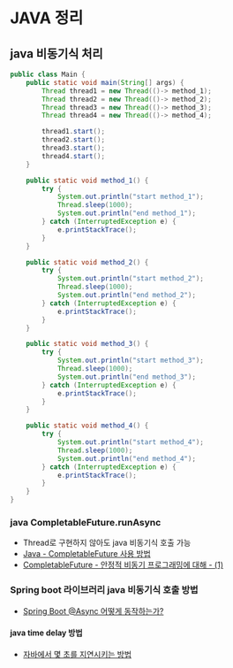 # JAVA 정리

## java 비동기식 처리

```java
public class Main {
	public static void main(String[] args) {
	    Thread thread1 = new Thread(()-> method_1);
	    Thread thread2 = new Thread(()-> method_2);
	    Thread thread3 = new Thread(()-> method_3);
	    Thread thread4 = new Thread(()-> method_4);

	    thread1.start();
	    thread2.start();
	    thread3.start();
	    thread4.start();
  	}

  	public static void method_1() {
	    try {
	        System.out.println("start method_1");
	        Thread.sleep(1000);
	        System.out.println("end method_1");
	    } catch (InterruptedException e) {
	        e.printStackTrace();
	    }
	}

	public static void method_2() {
	    try {
	        System.out.println("start method_2");
	        Thread.sleep(1000);
	        System.out.println("end method_2");
	    } catch (InterruptedException e) {
	        e.printStackTrace();
	    }
	}

	public static void method_3() {
	    try {
	        System.out.println("start method_3");
	        Thread.sleep(1000);
	        System.out.println("end method_3");
	    } catch (InterruptedException e) {
	        e.printStackTrace();
	    }
	}

	public static void method_4() {
	    try {
	        System.out.println("start method_4");
	        Thread.sleep(1000);
	        System.out.println("end method_4");
	    } catch (InterruptedException e) {
	        e.printStackTrace();
	    }
	}
}


```

### java CompletableFuture.runAsync
- Thread로 구현하지 않아도 java 비동기식 호출 가능
- [Java - CompletableFuture 사용 방법](https://codechacha.com/ko/java-completable-future/)
- [CompletableFuture - 안정적 비동기 프로그래밍에 대해 - (1)](https://pjh3749.tistory.com/280)

### Spring boot 라이브러리 java 비동기식 호출 방법
- [Spring Boot @Async 어떻게 동작하는가?](https://brunch.co.kr/@springboot/401)

#### java time delay 방법
- [자바에서 몇 초를 지연시키는 방법](https://www.delftstack.com/ko/howto/java/how-to-delay-few-seconds-in-java/)
